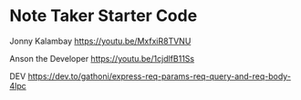 # Note Taker Starter Code


Jonny Kalambay
https://youtu.be/MxfxiR8TVNU

Anson the Developer https://youtu.be/1cjdlfB11Ss

DEV https://dev.to/gathoni/express-req-params-req-query-and-req-body-4lpc